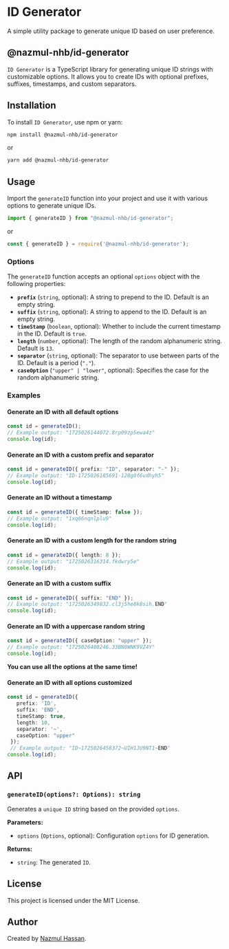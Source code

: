 # ID Generator

A simple utility package to generate unique ID based on user preference.

## @nazmul-nhb/id-generator

`ID Generator` is a TypeScript library for generating unique ID strings with customizable options. It allows you to create IDs with optional prefixes, suffixes, timestamps, and custom separators.

## Installation

To install `ID Generator`, use npm or yarn:

```bash
npm install @nazmul-nhb/id-generator
```

or

```bash
yarn add @nazmul-nhb/id-generator
```

## Usage

Import the `generateID` function into your project and use it with various options to generate unique IDs.

```typescript
import { generateID } from "@nazmul-nhb/id-generator";
```

or

```javascript
const { generateID } = require('@nazmul-nhb/id-generator');
```

### Options

The `generateID` function accepts an optional `options` object with the following properties:

- **`prefix`** (`string`, optional): A string to prepend to the ID. Default is an empty string.
- **`suffix`** (`string`, optional): A string to append to the ID. Default is an empty string.
- **`timeStamp`** (`boolean`, optional): Whether to include the current timestamp in the ID. Default is `true`.
- **`length`** (`number`, optional): The length of the random alphanumeric string. Default is `13`.
- **`separator`** (`string`, optional): The separator to use between parts of the ID. Default is a period (`"."`).
- **`caseOption`** (`"upper" | "lower"`, optional): Specifies the case for the random alphanumeric string.

### Examples

#### Generate an ID with all default options

```typescript
const id = generateID();
// Example output: "1725026144072.8rp09zp5ewa4z"
console.log(id);
```

#### Generate an ID with a custom prefix and separator

```typescript
const id = generateID({ prefix: "ID", separator: "-" });
// Example output: "ID-1725026185691-128g0f6vdhyh5"
console.log(id);
```

#### Generate an ID without a timestamp

```typescript
const id = generateID({ timeStamp: false });
// Example output: "1xq66nqnlplu9"
console.log(id);
```

#### Generate an ID with a custom length for the random string

```typescript
const id = generateID({ length: 8 });
// Example output: "1725026316314.fkdwry5e"
console.log(id);
```

#### Generate an ID with a custom suffix

```typescript
const id = generateID({ suffix: "END" });
// Example output: "1725026349832.cl3j5he8k8sih.END"
console.log(id);
```

#### Generate an ID with a uppercase random string

```typescript
const id = generateID({ caseOption: "upper" });
// Example output: "1725026408246.33BN8WNK9VZ4Y"
console.log(id);
```

**You can use all the options at the same time!**

#### Generate an ID with all options customized

```typescript
const id = generateID({
   prefix: 'ID',
   suffix: 'END',
   timeStamp: true,
   length: 10,
   separator: '~',
   caseOption: "upper"
 });
 // Example output: "ID~1725026458372~UIH1JU9NT1~END"
console.log(id);
```

## API

### `generateID(options?: Options): string`

Generates a `unique ID` string based on the provided `options`.

**Parameters:**

- `options` (`Options`, optional): Configuration `options` for ID generation.

**Returns:**

- `string`: The generated `ID`.

## License

This project is licensed under the MIT License.

## Author

Created by [Nazmul Hassan](https://github.com/nazmul-nhb).

